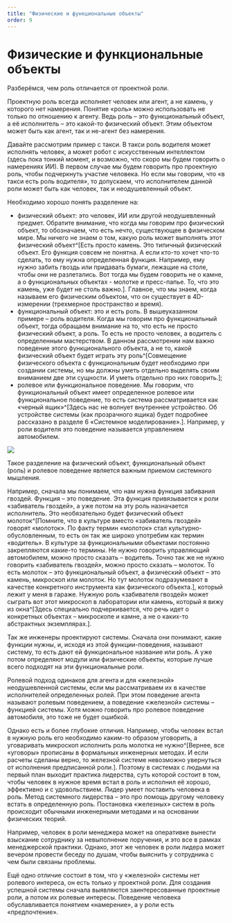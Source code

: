 ```yaml
---
title: "Физические и функциональные объекты"
order: 9
---
```


# Физические и функциональные объекты

Разберёмся, чем роль отличается от проектной роли.

Проектную роль всегда исполняет человек или агент, а не камень, у которого нет намерения. Понятие «роль» можно использовать не только по отношению к агенту. Ведь роль – это функциональный объект, а её исполнитель – это какой-то физический объект. Этим объектом может быть как агент, так и не-агент без намерения.

Давайте рассмотрим пример с такси. В такси роль водителя может исполнять человек, а может робот с искусственным интеллектом (здесь пока тонкий момент, и возможно, что скоро мы будем говорить о намерениях ИИ). В первом случае мы будем говорить про проектную роль, чтобы подчеркнуть участие человека. Но если мы говорим, что «в такси есть роль водителя», то допускаем, что исполнителем данной роли может быть как человек, так и неодушевленный объект.

Необходимо хорошо понять разделение на:

* физический объект: это человек, ИИ или другой неодушевленный предмет. Обратите внимание, что когда мы говорим про физический объект, то обозначаем, что есть нечто, существующее в физическом мире. Мы ничего не знаем о том, какую роль может выполнять этот физический объект^[Есть просто камень. Это типичный физический объект. Его функция совсем не понятна. А если кто-то хочет что-то сделать, то ему нужна определенная функция. Например, ему нужно забить гвоздь или придавать бумаги, лежащие на столе, чтобы они не разлетались. Вот тогда мы будем говорить не о камне, а о функциональных объектах - молотке и пресс-папье. То, что это камень, уже будет не столь важно.]. Главное, что мы знаем, когда называем его физическим объектом, что он существует в 4D-измерении (трехмерное пространство и время).
* функциональный объект: это и есть роль. В вышеуказанном примере – роль водителя. Когда мы говорим про функциональный объект, тогда обращаем внимание на то, что есть не просто физический объект, а роль. То есть не просто человек, а водитель с определенным мастерством. В данном рассмотрении нам важно поведение этого функционального объекта, а не то, какой физический объект будет играть эту роль^[Совмещение физического объекта с функциональным будет необходимо при создании системы, но мы должны уметь отдельно выделять своим вниманием две эти сущности. И уметь отдельно про них говорить.];
* ролевое или функциональное поведение. Мы говорим, что функциональный объект имеет определенное ролевое или функциональное поведение, то есть система рассматривается как «черный ящик»^[Здесь нас не волнует внутреннее устройство. Об устройстве системы (как прозрачного ящика) будет подробнее рассказано в разделе 6 «Системное моделирование».]. Например, у роли водителя это поведение называется управлением автомобилем.

![](/ru/systems-thinking-introduction/Physical_And_Functional_Objects_Comparison.png)

Такое разделение на физический объект, функциональный объект (роль) и ролевое поведение является важным приемом системного мышления.

Например, сначала мы понимаем, что нам нужна функция забивания гвоздей. Функция – это поведение. Эта функция привязывается к роли «забиватель гвоздей», а уже потом на эту роль назначается исполнитель. Это необязательно будет физический объект молоток^[Помните, что в культуре вместо «забиватель гвоздей» говорят «молоток». По факту термин «молоток» стал культурно-обусловленным, то есть он так же широко употребим как термин «водитель». В культуре за функциональными объектами постоянно закрепляются какие-то термины. Не нужно говорить управляющий автомобилем, можно просто сказать – водитель. Точно так же не нужно говорить «забиватель гвоздей», можно просто сказать – молоток. То есть молоток – это функциональный объект, а физический объект – это камень, микроскоп или молоток. Но тут молоток подразумевают в качестве конкретного инструмента как физического объекта.], который лежит у меня в гараже. Нужную роль «забивателя гвоздей» может сыграть вот этот микроскоп в лаборатории или камень, который я вижу из окна^[Здесь специально подчеркивается, что речь идет о конкретных объектах – микроскопе и камне, а не о каких-то абстрактных экземплярах.].

Так же инженеры проектируют системы. Сначала они понимают, какие функции нужны, и, исходя из этой функции-поведения, называют систему, то есть дают ей функциональное название или роль. А уже потом определяют модули или физические объекты, которые лучше всего подходят на эти функциональные роли.

Ролевой подход одинаков для агента и для «железной» неодушевленной системы, если мы рассматриваем их в качестве исполнителей определенных ролей. При этом поведение агента называют ролевым поведением, а поведение «железной» системы – функцией системы. Хотя можно говорить про ролевое поведение автомобиля, это тоже не будет ошибкой.

Однако есть и более глубокие отличия. Например, чтобы человек встал в нужную роль его необходимо каким-то образом уговорить, а уговаривать микроскоп исполнить роль молотка не нужно^[Вернее, все «уговоры» прописаны в формальных инженерных методах. И если расчеты сделаны верно, то железной системе невозможно увернуться от исполнения предписанной роли.]. Поэтому в системах с людьми на первый план выходит практика лидерства, суть которой состоит в том, чтобы человек в нужное время встал в роль и исполнил её хорошо, эффективно и с удовольствием. Лидер умеет поставить человека в роль. Метод системного лидерства – это про помощь другому человеку встать в определенную роль. Постановка «железных» систем в роль происходит обычными инженерными методами и на основании физических теорий.

Например, человек в роли менеджера может на оперативке вынести взыскание сотруднику за невыполнение поручения, и это все в рамках менеджерской практики. Однако, этот же человек в роли лидера может вечером провести беседу по душам, чтобы выяснить у сотрудника с чем были связаны проблемы.

Ещё одно отличие состоит в том, что у «железной» системы нет ролевого интереса, он есть только у проектной роли. Для создания успешной системы сначала выявляются заинтересованные проектные роли, а потом их ролевые интересы. Поведение человека обуславливается понятием «намерение», а у роли есть «предпочтение».